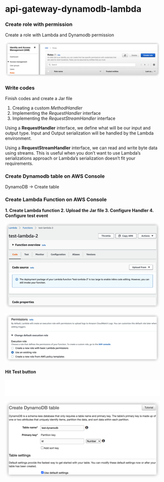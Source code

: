 
# api-gateway-dynamodb-lambda


###  Create role with permission

Create a role with Lambda and Dynamodb permission

![enter image description here](https://github.com/vikki-xiaohua/AWS-series-api-gateway-dynamodb-lambda/blob/main/image/iam-role.png)

###  Write codes

Finish codes and create a Jar file

1.  Creating a custom  _MethodHandler_
2.  Implementing the  _RequestHandler_  interface
3.  Implementing the  _RequestStreamHandler_  interface

Using a **RequestHandler** interface, we define what will be our input and output type. Input and Output serialization will be handled by the Lambda environment.

Using a **RequestStreamHandler** interface, we can read and write byte data using streams. This is useful when you don’t want to use Lambda’s serializations approach or Lambda’s serialization doesn’t fit your requirements.

###  Create  Dynamodb table on AWS Console

DynamoDB -> Create table

### Create Lambda Function on AWS Console

 **1. Create Lambda function 
 2. Upload the Jar file
 3.  Configure Handler
 4. Configure test event**
 

![enter image description here](https://github.com/vikki-xiaohua/AWS-series-api-gateway-dynamodb-lambda/blob/main/image/lambda-1.png)


![enter image description here](https://github.com/vikki-xiaohua/AWS-series-api-gateway-dynamodb-lambda/blob/main/image/role-2.png)

#### Hit Test button

![enter image description here](https://github.com/vikki-xiaohua/AWS-series-api-gateway-dynamodb-lambda/blob/main/image/test-1.png)

![enter image description here](https://github.com/vikki-xiaohua/AWS-series-api-gateway-dynamodb-lambda/blob/main/image/dynamodb-1.png)


